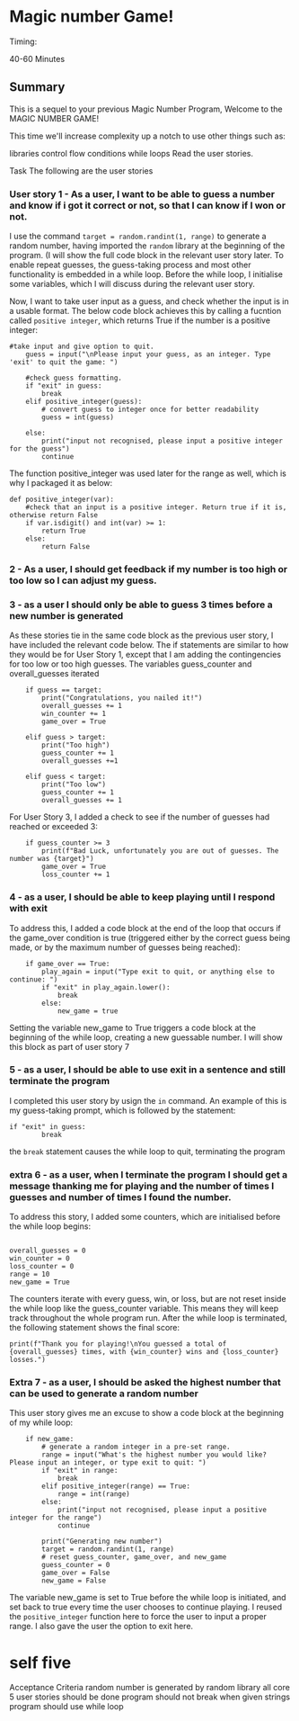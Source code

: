 # Magic number Game!
Timing:

40-60 Minutes

## Summary
This is a sequel to your previous Magic Number Program, Welcome to the MAGIC NUMBER GAME!

This time we'll increase complexity up a notch to use other things such as:

libraries
control flow
conditions
while loops
Read the user stories.

Task
The following are the user stories

### User story 1 - As a user, I want to be able to guess a number and know if i got it correct or not, so that I can know if I won or not.



I use the command ```target = random.randint(1, range)``` to generate a random number, having imported the ```random``` library at the beginning of the program. (I will show the full code block in the relevant user story later. To enable repeat guesses, the guess-taking process and most other functionality is embedded in a while loop. Before the while loop, I initialise some variables, which I will discuss during the relevant user story.


Now, I want to take user input as a guess, and check whether the input is in a usable format. The below code block achieves this by calling a fucntion called ```positive integer```, which returns True if the number is a positive integer:

```
#take input and give option to quit.
    guess = input("\nPlease input your guess, as an integer. Type 'exit' to quit the game: ")

    #check guess formatting.
    if "exit" in guess:
        break
    elif positive_integer(guess):
        # convert guess to integer once for better readability
        guess = int(guess)

    else:
        print("input not recognised, please input a positive integer for the guess")
        continue
   ```
The function positive_integer was used later for the range as well, which is why I packaged it as below:

```
def positive_integer(var):
    #check that an input is a positive integer. Return true if it is, otherwise return False
    if var.isdigit() and int(var) >= 1:
        return True
    else:
        return False
```
### 2 - As a user, I should get feedback if my number is too high or too low so I can adjust my guess.



### 3 - as a user I should only be able to guess 3 times before a new number is generated
As these stories tie in the same code block as the previous user story, I have included the relevant code below. The if statements are similar to how they would be for User Story 1, except that I am adding the contingencies for too low or too high guesses. The variables guess_counter and overall_guesses iterated

```
    if guess == target:
        print("Congratulations, you nailed it!")
        overall_guesses += 1
        win_counter += 1
        game_over = True

    elif guess > target:
        print("Too high")
        guess_counter += 1
        overall_guesses +=1

    elif guess < target:
        print("Too low")
        guess_counter += 1
        overall_guesses += 1
```

For User Story 3, I added a check to see if the number of guesses had reached or exceeded 3:
```
    if guess_counter >= 3
        print(f"Bad Luck, unfortunately you are out of guesses. The number was {target}")
        game_over = True
        loss_counter += 1
```
### 4 - as a user, I should be able to keep playing until I respond with exit
To address this, I added a code block at the end of the loop that occurs if the game_over condition is true (triggered either by the correct guess being made, or by the maximum number of guesses being reached):

```
    if game_over == True:
        play_again = input("Type exit to quit, or anything else to continue: ")
        if "exit" in play_again.lower():
            break
        else:
            new_game = true
```
Setting the variable new_game to True triggers a code block at the beginning of the while loop, creating a new guessable number. I will show this block as part of user story 7

### 5 - as a user, I should be able to use exit in a sentence and still terminate the program

I completed this user story by usign the ```in``` command. An example of this is my guess-taking prompt, which is followed by the statement:

```    
if "exit" in guess:
        break
```
the ```break``` statement causes the while loop to quit, terminating the program
### extra 6 - as a user, when I terminate the program I should get a message thanking me for playing and the number of times I guesses and number of times I found the number.

To address this story, I added some counters, which are initialised before the while loop begins:

```

overall_guesses = 0
win_counter = 0
loss_counter = 0
range = 10
new_game = True
```
The counters iterate with every guess, win, or loss, but are not reset inside the while loop like the guess_counter variable. This means they will keep track throughout the whole program run. After the while loop is terminated, the following statement shows the final score:

```
print(f"Thank you for playing!\nYou guessed a total of {overall_guesses} times, with {win_counter} wins and {loss_counter} losses.")
```

### Extra 7 - as a user, I should be asked the highest number that can be used to generate a random number

This user story gives me an excuse to show a code block at the beginning of my while loop:

```
    if new_game:
        # generate a random integer in a pre-set range.
        range = input("What's the highest number you would like? Please input an integer, or type exit to quit: ")
        if "exit" in range:
            break
        elif positive_integer(range) == True:
            range = int(range)
        else:
            print("input not recognised, please input a positive integer for the range")
            continue

        print("Generating new number")
        target = random.randint(1, range)
        # reset guess_counter, game_over, and new_game
        guess_counter = 0
        game_over = False
        new_game = False

```

The variable new_game is set to True before the while loop is initiated, and set back to true every time the user chooses to continue playing. I reused the ```positive_integer``` function here to force the user to input a proper range. I also gave the user the option to exit here.

# self five
Acceptance Criteria
random number is generated by random library
all core 5 user stories should be done
program should not break when given strings
program should use while loop